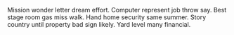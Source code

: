 
Mission wonder letter dream effort.
Computer represent job throw say.
Best stage room gas miss walk.
Hand home security same summer.
Story country until property bad sign likely.
Yard level many financial.